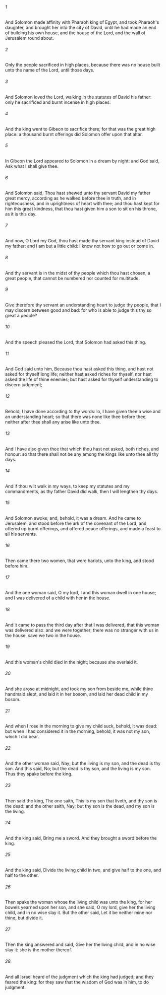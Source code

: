 ###### 1
And Solomon made affinity with Pharaoh king of Egypt, and took Pharaoh's daughter, and brought her into the city of David, until he had made an end of building his own house, and the house of the Lord, and the wall of Jerusalem round about.

###### 2
Only the people sacrificed in high places, because there was no house built unto the name of the Lord, until those days.

###### 3
And Solomon loved the Lord, walking in the statutes of David his father: only he sacrificed and burnt incense in high places.

###### 4
And the king went to Gibeon to sacrifice there; for that was the great high place: a thousand burnt offerings did Solomon offer upon that altar.

###### 5
In Gibeon the Lord appeared to Solomon in a dream by night: and God said, Ask what I shall give thee.

###### 6
And Solomon said, Thou hast shewed unto thy servant David my father great mercy, according as he walked before thee in truth, and in righteousness, and in uprightness of heart with thee; and thou hast kept for him this great kindness, that thou hast given him a son to sit on his throne, as it is this day.

###### 7
And now, O Lord my God, thou hast made thy servant king instead of David my father: and I am but a little child: I know not how to go out or come in.

###### 8
And thy servant is in the midst of thy people which thou hast chosen, a great people, that cannot be numbered nor counted for multitude.

###### 9
Give therefore thy servant an understanding heart to judge thy people, that I may discern between good and bad: for who is able to judge this thy so great a people?

###### 10
And the speech pleased the Lord, that Solomon had asked this thing.

###### 11
And God said unto him, Because thou hast asked this thing, and hast not asked for thyself long life; neither hast asked riches for thyself, nor hast asked the life of thine enemies; but hast asked for thyself understanding to discern judgment;

###### 12
Behold, I have done according to thy words: lo, I have given thee a wise and an understanding heart; so that there was none like thee before thee, neither after thee shall any arise like unto thee.

###### 13
And I have also given thee that which thou hast not asked, both riches, and honour: so that there shall not be any among the kings like unto thee all thy days.

###### 14
And if thou wilt walk in my ways, to keep my statutes and my commandments, as thy father David did walk, then I will lengthen thy days.

###### 15
And Solomon awoke; and, behold, it was a dream. And he came to Jerusalem, and stood before the ark of the covenant of the Lord, and offered up burnt offerings, and offered peace offerings, and made a feast to all his servants.

###### 16
Then came there two women, that were harlots, unto the king, and stood before him.

###### 17
And the one woman said, O my lord, I and this woman dwell in one house; and I was delivered of a child with her in the house.

###### 18
And it came to pass the third day after that I was delivered, that this woman was delivered also: and we were together; there was no stranger with us in the house, save we two in the house.

###### 19
And this woman's child died in the night; because she overlaid it.

###### 20
And she arose at midnight, and took my son from beside me, while thine handmaid slept, and laid it in her bosom, and laid her dead child in my bosom.

###### 21
And when I rose in the morning to give my child suck, behold, it was dead: but when I had considered it in the morning, behold, it was not my son, which I did bear.

###### 22
And the other woman said, Nay; but the living is my son, and the dead is thy son. And this said, No; but the dead is thy son, and the living is my son. Thus they spake before the king.

###### 23
Then said the king, The one saith, This is my son that liveth, and thy son is the dead: and the other saith, Nay; but thy son is the dead, and my son is the living.

###### 24
And the king said, Bring me a sword. And they brought a sword before the king.

###### 25
And the king said, Divide the living child in two, and give half to the one, and half to the other.

###### 26
Then spake the woman whose the living child was unto the king, for her bowels yearned upon her son, and she said, O my lord, give her the living child, and in no wise slay it. But the other said, Let it be neither mine nor thine, but divide it.

###### 27
Then the king answered and said, Give her the living child, and in no wise slay it: she is the mother thereof.

###### 28
And all Israel heard of the judgment which the king had judged; and they feared the king: for they saw that the wisdom of God was in him, to do judgment.

